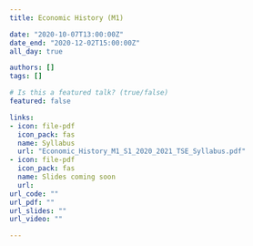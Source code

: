 ```yaml
---
title: Economic History (M1)

date: "2020-10-07T13:00:00Z"
date_end: "2020-12-02T15:00:00Z"
all_day: true

authors: []
tags: []

# Is this a featured talk? (true/false)
featured: false

links:
- icon: file-pdf
  icon_pack: fas
  name: Syllabus
  url: "Economic_History_M1_S1_2020_2021_TSE_Syllabus.pdf"
- icon: file-pdf
  icon_pack: fas
  name: Slides coming soon
  url: 
url_code: ""
url_pdf: ""
url_slides: ""
url_video: ""

---
```

